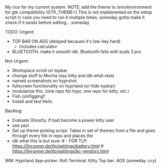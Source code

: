 My rice for my current system.
NOTE: add the theme to /env/environment for gtk compatibility (GTK_THEME=)
This is not implemented on the setup script in case you need to run it multiple times. someday gotta make it check if it exists before editing... someday

TODO: 
Urgent:
- TOP BAR ON AGS (delayed because it's low-key hard)
    - Includes calculator
- BLUETOOTH. make it smooth idk. Bluetooth fails with buds 3 pro

Not-Urgent:
- Workspace scroll on topbar
- change stuff to Mocha (say kitty and idk what else)
- named screenshots on hyprshot
- fullscreen functionality on hyprland (or hide topbar)
- modularize this. (one repo for hypr, one repo for kitty, etc.)
- Fish configging? 
- Install and test Helix

Backlog:
- Evaluate Ghostty. If bad become a power kitty user
- use yazi 
- Set up theme picking script. Takes in set of themes from a file and goes through every file in repo and places the
- idk what this is but sure: # - FOR TLP: https://linrunner.de/tlp/settings/battery.html # https://linrunner.de/tlp/settings/bc-vendors.html

WM: Hyprland
App-picker: Rofi
Terminal: Kitty 
Top bar: AGS (someday :cry)